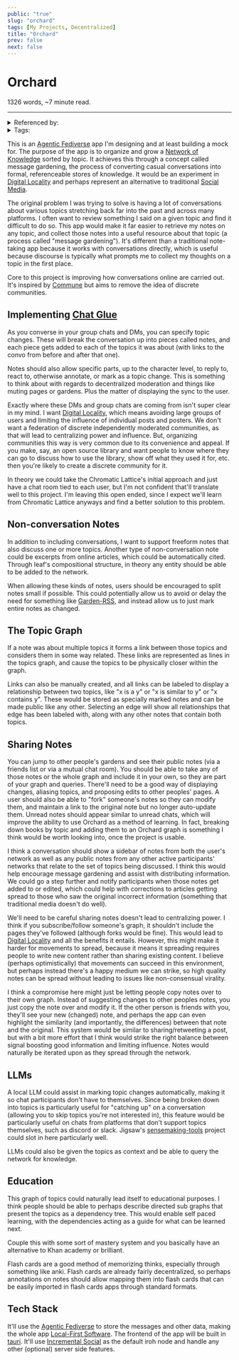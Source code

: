 ```yaml
---
public: "true"
slug: "orchard"
tags: [My Projects, Decentralized]
title: "Orchard"
prev: false
next: false
---
```

<script setup>
import { data } from '../../git.data.ts';
import { useData } from 'vitepress';
const pageData = useData();
</script>
<h1 class="p-name">Orchard</h1>
<p>1326 words, ~7 minute read. <span v-html="data[`site/${pageData.page.value.relativePath}`]" /></p>
<hr/>

<details><summary>Referenced by:</summary><a href="/garden/digital-locality/index.md">Digital Locality</a><a href="/now/index">/now</a></details>

<details><summary>Tags:</summary><a href="/garden/my-projects/index.md">My Projects</a><a href="/garden/decentralized/index.md">Decentralized</a></details>

This is an [Agentic Fediverse](/garden/fedi-v2/index.md) app I'm designing and at least building a mock for. The purpose of the app is to organize and grow a [Network of Knowledge](/garden/network-of-knowledge/index.md) sorted by topic. It achieves this through a concept called message gardening, the process of converting casual conversations into formal, referenceable stores of knowledge. It would be an experiment in [Digital Locality](/garden/digital-locality/index.md) and perhaps represent an alternative to traditional [Social Media](/garden/social-media/index.md).

The original problem I was trying to solve is having a lot of conversations about various topics stretching back far into the past and across many platforms. I often want to review something I said on a given topic and find it difficult to do so. This app would make it far easier to retrieve my notes on any topic, and collect those notes into a useful resource about that topic (a process called "message gardening"). It's different than a traditional note-taking app because it works with conversations directly, which is useful because discourse is typically what prompts me to collect my thoughts on a topic in the first place.

Core to this project is improving how conversations online are carried out. It's inspired by [Commune](/garden/commune/index.md) but aims to remove the idea of discrete communities.

## Implementing [Chat Glue](/garden/chat-glue/index.md)

As you converse in your group chats and DMs, you can specify topic changes. These will break the conversation up into pieces called notes, and each piece gets added to each of the topics it was about (with links to the convo from before and after that one).

Notes should also allow specific parts, up to the character level, to reply to, react to, otherwise annotate, or mark as a topic change. This is something to think about with regards to decentralized moderation and things like muting pages or gardens. Plus the matter of displaying the sync to the user.

Exactly where these DMs and group chats are coming from isn't super clear in my mind. I want [Digital Locality](/garden/digital-locality/index.md), which means avoiding large groups of users and limiting the influence of individual posts and posters. We don't want a federation of discrete independently moderated communities, as that will lead to centralizing power and influence. But, organizing communities this way is very common due to its convenience and appeal. If you make, say, an open source library and want people to know where they can go to discuss how to use the library, show off what they used it for, etc. then you're likely to create a discrete community for it.

In theory we could take the Chromatic Lattice's initial approach and just have a chat room tied to each user, but I'm not confident that'll translate well to this project. I'm leaving this open ended, since I expect we'll learn from Chromatic Lattice anyways and find a better solution to this problem.

## Non-conversation Notes

In addition to including conversations, I want to support freeform notes that also discuss one or more topics. Another type of non-conversation note could be excerpts from online articles, which could be automatically cited. Through leaf's compositional structure, in theory any entity should be able to be added to the network.

When allowing these kinds of notes, users should be encouraged to split notes small if possible. This could potentially allow us to avoid or delay the need for something like [Garden-RSS](/garden/garden-rss/index.md), and instead allow us to just mark entire notes as changed.

## The Topic Graph

If a note was about multiple topics it forms a link between those topics and considers them in some way related. These links are represented as lines in the topics graph, and cause the topics to be physically closer within the graph.

Links can also be manually created, and all links can be labeled to display a relationship between two topics, like "x is a y" or "x is similar to y" or "x contains y". These would be stored as specially marked notes and can be made public like any other. Selecting an edge will show all relationships that edge has been labeled with, along with any other notes that contain both topics.

## Sharing Notes

You can jump to other people's gardens and see their public notes (via a friends list or via a mutual chat room). You should be able to take any of those notes or the whole graph and include it in your own, so they are part of your graph and queries. There'll need to be a good way of displaying changes, aliasing topics, and proposing edits to other peoples' pages. A user should also be able to "fork" someone's notes so they can modify them, and maintain a link to the original note but no longer auto-update them. Unread notes should appear similar to unread chats, which will improve the ability to use Orchard as a method of learning. In fact, breaking down books by topic and adding them to an Orchard graph is something I think would be worth looking into, once the project is usable.

I think a conversation should show a sidebar of notes from both the user's network as well as any public notes from any other active participants' networks that relate to the set of topics being discussed. I think this would help encourage message gardening and assist with distributing information. We could go a step further and notify participants when those notes get added to or edited, which could help with corrections to articles getting spread to those who saw the original incorrect information (something that traditional media doesn't do well).

We'll need to be careful sharing notes doesn't lead to centralizing power. I think if you subscribe/follow someone's graph, it shouldn't include the pages they've followed (although forks would be fine). This would lead to [Digital Locality](/garden/digital-locality/index.md) and all the benefits it entails. However, this might make it harder for movements to spread, because it means it spreading requires people to write new content rather than sharing existing content. I believe (perhaps optimistically) that movements can succeed in this environment, but perhaps instead there's a happy medium we can strike, so high quality notes can be spread without leading to issues like non-consensual virality.

I think a compromise here might just be letting people copy notes over to their own graph. Instead of suggesting changes to other peoples notes, you just copy the note over and modify it. If the other person is friends with you, they'll see your new (changed) note, and perhaps the app can even highlight the similarity (and importantly, the differences) between that note and the original. This system would be similar to sharing/retweeting a post, but with a bit more effort that I think would strike the right balance between signal boosting good information and limiting influence. Notes would naturally be iterated upon as they spread through the network.

## LLMs

A local LLM could assist in marking topic changes automatically, making it so chat participants don't have to themselves. Since being broken down into topics is particularly useful for "catching up" on a conversation (allowing you to skip topics you're not interested in), this feature would be particularly useful on chats from platforms that don't support topics themselves, such as discord or slack. Jigsaw's [sensemaking-tools](https://medium.com/jigsaw/making-sense-of-large-scale-online-conversations-b153340bda55) project could slot in here particularly well.

LLMs could also be given the topics as context and be able to query the network for knowledge.

## Education

This graph of topics could naturally lead itself to educational purposes. I think people should be able to perhaps describe directed sub graphs that present the topics as a dependency tree. This would enable self paced learning, with the dependencies acting as a guide for what can be learned next.

Couple this with some sort of mastery system and you basically have an alternative to Khan academy or brilliant.

Flash cards are a good method of memorizing thinks, especially through something like anki. Flash cards are already fairly decentralized, so perhaps annotations on notes should allow mapping them into flash cards that can be easily imported in flash cards apps through standard formats.

## Tech Stack

It'll use the [Agentic Fediverse](/garden/fedi-v2/index.md) to store the messages and other data, making the whole app [Local-First Software](/garden/local-first-software/index.md). The frontend of the app will be built in [tauri](https://v2.tauri.app/). It'll use [Incremental Social](/garden/incremental-social/index.md) as the default iroh node and handle any other (optional) server side features.
